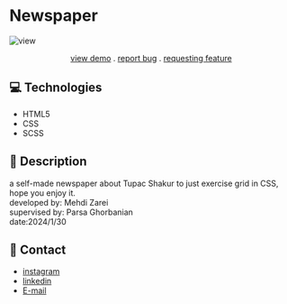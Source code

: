 # Newspaper
![view](https://github.com/Mehdi-Zaree/newspaper-grid/assets/155577064/acf05b6b-5562-48ac-ae9d-e7d7983fed83)
<p align="center">
<a href="https://mehdi-zaree.github.io/newspaper-grid/"> view demo</a> .
<a href="https://github.com/Mehdi-Zaree/newspaper-grid/issues">report bug</a> .
<a href="https://github.com/Mehdi-Zaree/newspaper-grid/issues">requesting feature</a></p>


</p>

## :computer: Technologies 
- HTML5
- CSS
- SCSS
## :page_facing_up: Description
a self-made newspaper about Tupac Shakur to just exercise grid in CSS, hope you enjoy it.</br>
developed by: Mehdi Zarei</br>
supervised by: Parsa Ghorbanian</br>
date:2024/1/30
## :iphone: Contact
- [instagram](https://instagram.com/mehdi_zarei-web)
- [linkedin](https://linkedin.com/in/mahdi-zri)
- [E-mail](mahdizarei22019@gmail.com)

 
